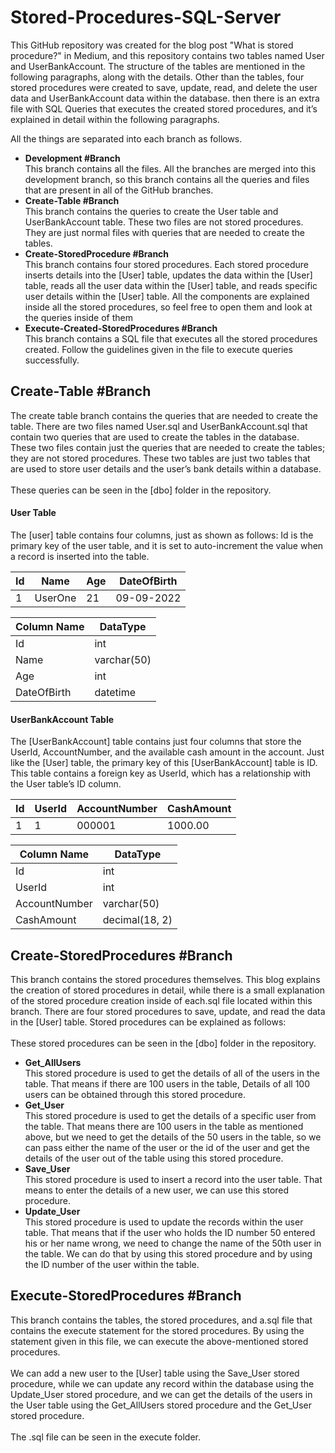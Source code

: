 # Stored-Procedures-SQL-Server
This GitHub repository was created for the blog post "What is stored procedure?" in Medium, and this repository 
contains two tables named User and UserBankAccount. The structure of the tables are mentioned in the following paragraphs, 
along with the details. Other than the tables, four stored procedures were created to save, update, read, and delete the 
user data and UserBankAccount data within the database. then there is an extra file with SQL Queries that executes the created 
stored procedures, and it’s explained in detail within the following paragraphs.

All the things are separated into each branch as follows.

<ul>
  <li><b>Development #Branch</b></li>
  This branch contains all the files. All the branches are merged into this development branch, so this branch 
  contains all the queries and files that are present in all of the GitHub branches.
  
  <li><b>Create-Table #Branch</b></li>
  This branch contains the queries to create the User table and UserBankAccount table. These two files are not stored procedures. 
  They are just normal files with queries that are needed to create the tables.
  
  <li><b>Create-StoredProcedure #Branch</b></li>
  This branch contains four stored procedures. Each stored procedure inserts details into the [User] table, updates 
  the data within the [User] table, reads all the user data within the [User] table, and reads specific user     
  details within the [User] table. All the components are explained inside all the stored procedures, so feel free to 
  open them and look at the queries inside of them
  <li><b>Execute-Created-StoredProcedures #Branch</b></li>
  This branch contains a SQL file that executes all the stored procedures created. Follow the guidelines given in the 
  file to execute queries successfully.
</ul>

## Create-Table #Branch
The create table branch contains the queries that are needed to create the table. There are two files named User.sql and UserBankAccount.sql 
that contain two queries that are used to create the tables in the database. These two files contain just the queries that are needed to create 
the tables; they are not stored procedures. These two tables are just two tables that are used to store user details and the user’s bank details within a database. <br> <br>
These queries can be seen in the [dbo] folder in the repository.

<h4>User Table</h4>
The [user] table contains four columns, just as shown as follows: Id is the primary key of the user table, and it is set to auto-increment the 
value when a record is inserted into the table. <br>

| Id  | Name    | Age| DateOfBirth |
|-----|---------|----|-------------|
|   1 | UserOne |  21| 09-09-2022  |

|Column Name | DataType |
|------------|----------|
|Id          |      int |
|Name      |      varchar(50) |
|Age | int |
|DateOfBirth | datetime |

<h4>UserBankAccount Table</h4>
The [UserBankAccount] table contains just four columns that store the UserId, AccountNumber, and the available cash amount in the account. 
Just like the [User] table, the primary key of this [UserBankAccount] table is ID. This table contains a foreign key as UserId, which 
has a relationship with the User table’s ID column. <br>

| Id | UserId | AccountNumber | CashAmount |
|----|--------|---------------|------------|
|   1|       1|         000001|     1000.00|

|Column Name | DataType |
|------------|----------|
|Id          |      int |
|UserId      |      int |
|AccountNumber | varchar(50) |
|CashAmount | decimal(18, 2) |

## Create-StoredProcedures #Branch
This branch contains the stored procedures themselves. This blog explains the creation of stored procedures in detail, while there is a small 
explanation of the stored procedure creation inside of each.sql file located within this branch. There are four stored procedures to save, update, 
and read the data in the [User] table. Stored procedures can be explained as follows: <br><br>
These stored procedures can be seen in the [dbo] folder in the repository.
<ul>
  <li><b>Get_AllUsers</b></li>
  This stored procedure is used to get the details of all of the users in the table. That means if there are 100 users in the table, Details 
  of all 100 users can be obtained through this stored procedure. <br>
  
  <li><b>Get_User</b></li>
  This stored procedure is used to get the details of a specific user from the table. That means there are 100 users in the table as 
  mentioned above, but we need to get the details of the 50 users in the table, so we can pass     either the name of the user or the id 
  of the user and get the details of the user out of the table using this stored procedure.<br>
  
  <li><b>Save_User</b></li>
  This stored procedure is used to insert a record into the user table. That means to enter the details of a new user, we can use 
  this stored procedure.<br>
  
  <li><b>Update_User</b></li>
  This stored procedure is used to update the records within the user table. That means that if the user who holds 
  the ID number 50 entered his or her name wrong, we need to change the name of the 50th user in the table. We can   do that by 
  using this stored procedure and by using the ID number of the user within the table.
</ul>

## Execute-StoredProcedures #Branch

This branch contains the tables, the stored procedures, and a.sql file that contains the execute statement for the stored procedures. 
By using the statement given in this file, we can execute the above-mentioned stored procedures. <br> <br> We can add a new user to the [User] table using the 
Save_User stored procedure, while we can update any record within the database using the Update_User stored procedure, and we can get the details of 
the users in the User table using the Get_AllUsers stored procedure and the Get_User stored procedure. <br><br>
The .sql file can be seen in the execute folder.











